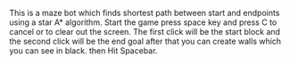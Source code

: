 This is a maze bot which finds shortest path between start and endpoints using a star A* algorithm.
Start the game press space key and press C to cancel or to clear out the screen.
The first click will be the start block and the second click will be the end goal after that you can create walls which you can see in black.
then Hit Spacebar.
